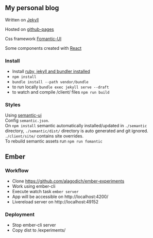 ## My personal blog

Written on [Jekyll](https://jekyllrb.com/)

Hosted on [github-pages](https://pages.github.com/)

Css framework [Fomantic-UI](https://fomantic-ui.com/)

Some components created with [React](https://facebook.github.io/react/)

### Install
* Install [ruby, jekyll and bundler installed](https://help.github.com/articles/using-jekyll-with-pages/)
* `npm install`
* `bundle install --path vendor/bundle`
* to run locally `bundle exec jekyll serve --draft`
* to watch and compile /client/ files `npm run build` 

### Styles
Using [semantic-ui](http://semantic-ui.com/)    
Config `semantic.json`.     
On `npm install` semantic automatically installed/updated in `./semantic` directory, `./semantic/dist/` directory is auto generated and git ignored.     
`./client/site/` contains site overrides.      
To rebuild semantic assets run `npm run fomantic`

## Ember

### Workflow
* Clone https://github.com/alagodich/ember-experiments
* Work using ember-cli
* Execute watch task `ember server`
* App will be accessible on http://localhost:4200/  
* Livereload server on http://localhost:49152

### Deployment
* Stop ember-cli server
* Copy dist to /experiments/


